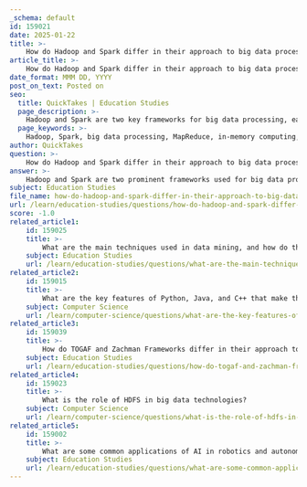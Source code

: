 ```yaml
---
_schema: default
id: 159021
date: 2025-01-22
title: >-
    How do Hadoop and Spark differ in their approach to big data processing?
article_title: >-
    How do Hadoop and Spark differ in their approach to big data processing?
date_format: MMM DD, YYYY
post_on_text: Posted on
seo:
  title: QuickTakes | Education Studies
  page_description: >-
    Hadoop and Spark are two key frameworks for big data processing, each with unique strengths: Hadoop uses a disk-based MapReduce model for batch processing, while Spark leverages in-memory computing for faster, more versatile data handling, including real-time analytics and machine learning.
  page_keywords: >-
    Hadoop, Spark, big data processing, MapReduce, in-memory computing, batch processing, real-time streaming, interactive queries, machine learning, performance, resource management, fault tolerance, use cases, data storage, analytics
author: QuickTakes
question: >-
    How do Hadoop and Spark differ in their approach to big data processing?
answer: >-
    Hadoop and Spark are two prominent frameworks used for big data processing, each with distinct approaches and capabilities. Here are the key differences between them:\n\n1. **Processing Model**:\n   - **Hadoop**: Primarily relies on the MapReduce programming model, which processes data in batches. It reads data from disk, processes it, and writes the results back to disk. This disk-based approach can lead to slower performance, especially for iterative tasks.\n   - **Spark**: Utilizes in-memory computing, which allows it to keep data in RAM during processing. This significantly speeds up data processing tasks, making Spark up to 100 times faster than Hadoop for certain operations, particularly those involving iterative algorithms.\n\n2. **Data Processing Types**:\n   - **Hadoop**: Traditionally focused on batch processing. However, it has evolved to support interactive querying through components like Apache Hive and Apache Impala.\n   - **Spark**: Supports a wide range of data processing types, including batch processing, real-time streaming, interactive queries, and machine learning. This versatility makes Spark suitable for diverse data processing needs.\n\n3. **Performance**:\n   - **Hadoop**: While capable of processing large datasets, it can be slower due to its reliance on disk I/O operations. The performance can degrade with complex data processing tasks that require multiple passes over the data.\n   - **Spark**: Its in-memory processing capabilities allow for faster execution of tasks, especially for applications that require multiple iterations over the same dataset, such as machine learning algorithms.\n\n4. **Resource Management**:\n   - **Hadoop**: Generally more resource-efficient for large-scale batch processing, as it can handle massive datasets across distributed clusters without requiring as much RAM.\n   - **Spark**: In-memory processing can be resource-intensive, requiring substantial amounts of RAM, which may lead to higher operational costs, especially for large-scale datasets.\n\n5. **Ease of Use**:\n   - **Hadoop**: Can be complex to design and manage, particularly for beginners. It requires a good understanding of the MapReduce paradigm and the Hadoop ecosystem.\n   - **Spark**: Offers high-level APIs in multiple programming languages (Scala, Java, Python, R) and extensive documentation, making it more approachable for developers and reducing the learning curve associated with big data technologies.\n\n6. **Fault Tolerance**:\n   - Both frameworks provide reliable fault tolerance, but they do so in different ways. Spark's approach is more efficient for iterative and real-time tasks, while Hadoop's replication model is robust for large-scale batch processing.\n\n7. **Use Cases**:\n   - **Hadoop**: Best suited for large-scale data storage and batch processing tasks. It is often used in scenarios where data is processed in bulk and speed is not the primary concern.\n   - **Spark**: Ideal for real-time analytics, machine learning, and applications requiring fast data processing. Organizations often use Spark for tasks that demand quick insights from data.\n\nIn summary, the choice between Hadoop and Spark should be based on specific data processing needs, existing infrastructure, integration requirements, and the types of tasks to be performed. A hybrid approach that combines both frameworks can also be effective, leveraging Hadoop's storage capabilities alongside Spark's real-time processing strengths.
subject: Education Studies
file_name: how-do-hadoop-and-spark-differ-in-their-approach-to-big-data-processing.md
url: /learn/education-studies/questions/how-do-hadoop-and-spark-differ-in-their-approach-to-big-data-processing
score: -1.0
related_article1:
    id: 159025
    title: >-
        What are the main techniques used in data mining, and how do they apply to fraud detection and customer segmentation?
    subject: Education Studies
    url: /learn/education-studies/questions/what-are-the-main-techniques-used-in-data-mining-and-how-do-they-apply-to-fraud-detection-and-customer-segmentation
related_article2:
    id: 159015
    title: >-
        What are the key features of Python, Java, and C++ that make them popular programming languages?
    subject: Computer Science
    url: /learn/computer-science/questions/what-are-the-key-features-of-python-java-and-c-that-make-them-popular-programming-languages
related_article3:
    id: 159039
    title: >-
        How do TOGAF and Zachman Frameworks differ in their approach to data architecture?
    subject: Education Studies
    url: /learn/education-studies/questions/how-do-togaf-and-zachman-frameworks-differ-in-their-approach-to-data-architecture
related_article4:
    id: 159023
    title: >-
        What is the role of HDFS in big data technologies?
    subject: Computer Science
    url: /learn/computer-science/questions/what-is-the-role-of-hdfs-in-big-data-technologies
related_article5:
    id: 159002
    title: >-
        What are some common applications of AI in robotics and autonomous vehicles?
    subject: Education Studies
    url: /learn/education-studies/questions/what-are-some-common-applications-of-ai-in-robotics-and-autonomous-vehicles
---
```


&nbsp;